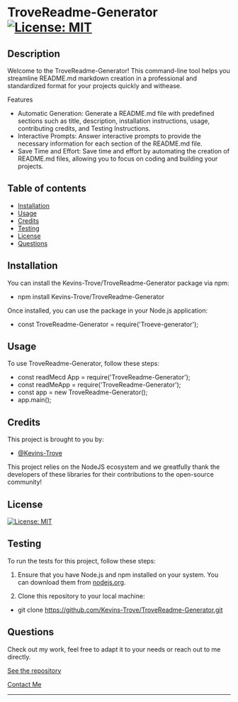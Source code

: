 #  TroveReadme-Generator [![License: MIT](https://img.shields.io/badge/License-MIT-yellow.svg)](https://opensource.org/licenses/MIT)

## Description 
 Welcome to the TroveReadme-Generator! This command-line tool helps you streamline README.md markdown creation in a professional and standardized format for your projects quickly and withease.

Features
 - Automatic Generation: Generate a README.md file with predefined sections such as title, description, installation instructions, usage, contributing credits, and Testing Instructions.
 - Interactive Prompts: Answer interactive prompts to provide the necessary information for each section of the README.md file.
 - Save Time and Effort: Save time and effort by automating the creation of README.md files, allowing you to focus on coding and building your projects. 

## Table of contents 
- [Installation](#installation)
- [Usage](#usage)
- [Credits](#credits)
- [Testing](#testing)
- [License](#license)
- [Questions](#questions) 

## Installation 
 You can install the Kevins-Trove/TroveReadme-Generator package via npm:

 - npm install Kevins-Trove/TroveReadme-Generator

Once installed, you can use the package in your Node.js application:

 - const TroveReadme-Generator = require('Troeve-generator'); 

## Usage 
 To use TroveReadme-Generator, follow these steps:
 - const readMecd App = require('TroveReadme-Generator');
 - const readMeApp = require('TroveReadme-Generator');
 - const app = new TroveReadme-Generator();
 - app.main(); 

## Credits 
 This project is brought to you by:

- [@Kevins-Trove](https://github.com/Kevins-Trove)

This project relies on the NodeJS ecosystem and we greatfully thank the developers of these libraries for their contributions to the open-source community! 

## License 
 [![License: MIT](https://img.shields.io/badge/License-MIT-yellow.svg)](https://opensource.org/licenses/MIT) 

## Testing 
 To run the tests for this project, follow these steps:

1. Ensure that you have Node.js and npm installed on your system. You can download them from [nodejs.org](https://nodejs.org/).
   
2. Clone this repository to your local machine:
 - git clone https://github.com/Kevins-Trove/TroveReadme-Generator.git 

## Questions 

Check out my work, feel free to adapt it to your needs or reach out to me directly.

[See the repository](https://github.com/Kevins-Trove/TroveReadme-Generator.git)

[Contact Me](mailto:kevin@kevinstrove.com)

--- 
